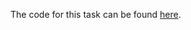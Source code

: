 The code for this task can be found [here](https://github.com/conormccauley1999/SWENGIndividualProject).